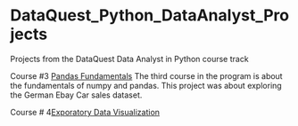 # DataQuest_Python_DataAnalyst_Projects
Projects from the DataQuest Data Analyst in Python course track

Course #3 [Pandas Fundamentals](https://github.com/chrisselig/DataQuest_Python_DataAnalyst_Projects/tree/master/3_Pandas_Fundamentals_Project)
The third course in the program is about the fundamentals of numpy and pandas. This project was about exploring the German Ebay Car sales dataset.

Course # 4[Exporatory Data Visualization]()
